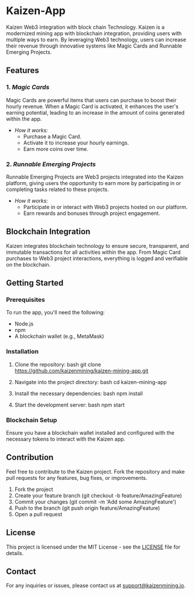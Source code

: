 # Kaizen-App
Kaizen Web3 integration with block chain Technology.
Kaizen is a modernized mining app with blockchain integration, providing users with multiple ways to earn. By leveraging Web3 technology, users can increase their revenue through innovative systems like Magic Cards and Runnable Emerging Projects.

## Features

### 1. *Magic Cards*
Magic Cards are powerful items that users can purchase to boost their hourly revenue. When a Magic Card is activated, it enhances the user's earning potential, leading to an increase in the amount of coins generated within the app.

- *How it works:* 
  - Purchase a Magic Card.
  - Activate it to increase your hourly earnings.
  - Earn more coins over time.

### 2. *Runnable Emerging Projects*
Runnable Emerging Projects are Web3 projects integrated into the Kaizen platform, giving users the opportunity to earn more by participating in or completing tasks related to these projects.

- *How it works:* 
  - Participate in or interact with Web3 projects hosted on our platform.
  - Earn rewards and bonuses through project engagement.

## Blockchain Integration
Kaizen integrates blockchain technology to ensure secure, transparent, and immutable transactions for all activities within the app. From Magic Card purchases to Web3 project interactions, everything is logged and verifiable on the blockchain.

## Getting Started

### Prerequisites
To run the app, you'll need the following:
- Node.js
- npm
- A blockchain wallet (e.g., MetaMask)

### Installation

1. Clone the repository:
    bash
    git clone https://github.com/kaizenmining/kaizen-mining-app.git
    

2. Navigate into the project directory:
    bash
    cd kaizen-mining-app
    

3. Install the necessary dependencies:
    bash
    npm install
    

4. Start the development server:
    bash
    npm start
    

### Blockchain Setup
Ensure you have a blockchain wallet installed and configured with the necessary tokens to interact with the Kaizen app.

## Contribution

Feel free to contribute to the Kaizen project. Fork the repository and make pull requests for any features, bug fixes, or improvements.

1. Fork the project
2. Create your feature branch (git checkout -b feature/AmazingFeature)
3. Commit your changes (git commit -m 'Add some AmazingFeature')
4. Push to the branch (git push origin feature/AmazingFeature)
5. Open a pull request

## License
This project is licensed under the MIT License - see the [LICENSE](LICENSE) file for details.

## Contact
For any inquiries or issues, please contact us at support@kaizenmining.io.
